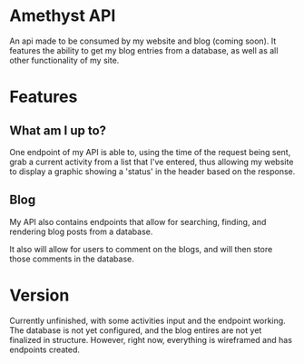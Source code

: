 # Amethyst API
An api made to be consumed by my website and blog (coming soon).  It features the ability to get my blog entries from a database, as well as all other functionality of my site.  

# Features

## What am I up to?
One endpoint of my API is able to, using the time of the request being sent, grab a current activity from a list that I've entered, thus allowing my website to display a graphic showing a 'status' in the header based on the response.

## Blog
My API also contains endpoints that allow for searching, finding, and rendering blog posts from a database.

It also will allow for users to comment on the blogs, and will then store those comments in the database.

# Version
Currently unfinished, with some activities input and the endpoint working.  The database is not yet configured, and the blog entires are not yet finalized in structure.  However, right now, everything is wireframed and has endpoints created.